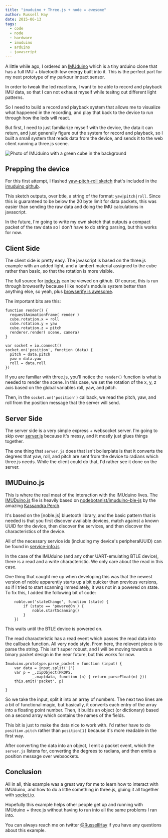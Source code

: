 ```yaml
---
title: "imuduino + Three.js + node = awesome"
author: Russell Hay
date: 2015-06-13
tags:
  - code
  - node
  - hardware
  - imuduino
  - arduino
  - javascript
---
```


A little while ago, I ordered an [IMUduino](http://femto.io) which is a tiny
arduino clone that has a full IMU + bluetooth low energy built into it. This is
the perfect part for my next prototype of my parkour impact sensor.

In order to tweak the led reactions, I want to be able to record and playback
IMU data, so that I can not exhaust myself while tesitng out different light
patterns.

So I need to build a record and playback system that allows me to visualize
what happened in the recording, and play that back to the device to run through
how the leds will react.

But first, I need to just familiarize myself with the device, the data it can
return, and just generally figure out the system for record and playback, so
I built a small system that reads data from the device, and sends it to the
web client running a three.js scene.

![Photo of IMUduino with a green cube in the background](cube.jpg)

## Prepping the device

For this first attempt, I flashed [yaw-pitch-roll sketch](https://github.com/zrecommerce/imuduino-btle/tree/master/Arduino/libraries/IMUduino/examples/IMUduino_Bluetooth_UART_YawPitchRoll) that's included
in the [imuduino github](https://github.com/zrecommerce/imuduino-btle/).

This sketch outputs, over btle, a string of the format: `yaw|pitch|roll`.
Since this is guaranteed to be below the 20 byte limit for data packets, this
was easier than sending the raw data and doing the IMU calculations in javascript.

In the future, I'm going to write my own sketch that outputs a compact packet
of the raw data so I don't have to do string parsing, but this works for now.

## Client Side

The client side is pretty easy.  The javascript is based on the three.js example
with an added light, and a lambert material assigned to the cube rather than
basic, so that the rotation is more visible.

The full source for [index.js](https://github.com/RussTheAerialist/imuduino-3js/blob/master/client/index.js) can be viewed on github.  Of course, this is run through
browserify because I like node's module system better than anything else, so
yeah, plus [browserify is awesome](http://browserify.org/).

The important bits are this:

```
function render() {
  requestAnimationFrame( render )
  cube.rotation.x = roll
  cube.rotation.y = yaw
  cube.rotation.z = pitch
  renderer.render( scene, camera)
}

var socket = io.connect()
socket.on('position', function (data) {
  pitch = data.pitch
  yaw = data.yaw
  roll = data.roll
})
```

If you are familiar with three.js, you'll notice the `render()` function is what
is needed to render the scene.  In this case, we set the rotation of the x, y, z
axis based on the global variables roll, yaw, and pitch.

Then, in the `socket.on('position')` callback, we read the pitch, yaw, and roll
from the position message that the server will send.

## Server Side

The server side is a very simple express + websocket server.  I'm going to skip
over [server.js](https://github.com/RussTheAerialist/imuduino-3js/blob/master/server.js) because it's messy, and it mostly just glues things together.

The one thing that `server.js` does that isn't boilerplate is that it converts
the degrees that yaw, roll, and pitch are sent from the device to radians which
three.js needs.  While the client could do that, I'd rather see it done on the server.

## IMUDuino.js

This is where the real meat of the interaction with the IMUduino lives.  The [IMUDuino.js](https://github.com/RussTheAerialist/imuduino-3js/blob/master/lib/imuduino.js)
file is heavily based on [nodebotanist/imuduino-ble-js](https://github.com/nodebotanist/imuduino-ble-js) by the amazing [Kassandra Perch](http://nodebotani.st/).

It's based on the [noble.js] bluetooth library, and the basic pattern that is
needed is that you first discover available devices, match against a known
UUID for the device, then discover the services, and then discover the characteristics of the device.

All of the necessary service ids (including my device's peripheralUUID) can be
found in [service-info.js](https://github.com/RussTheAerialist/imuduino-3js/blob/master/lib/service-info.js)

In the case of the IMUduino (and any other UART-emulating BTLE device), there
is a read and a write characteristic.  We only care about the read in this case.

One thing that caught me up when developing this was that the newest version of noble apparently starts up a bit quicker than previous versions, so if I tried
to start scanning immediately, it was not in a powered on state.  To fix this,
I added the following bit of code:

```
	noble.on('stateChange', function (state) {
		if (state == 'poweredOn') {
			noble.startScanning()
		}
	})
```

This waits until the BTLE device is powered on.

The read characteristic has a read event which passes the read data into the
callback function.  All very node style.  From here, the relevent piece is to 
parse the string.  This isn't super robust, and I will be moving towards a
binary packet design in the near future, but this works for now.

```
Imuduino.prototype.parse_packet = function (input) {
	var data = input.split('|')
	var p = _.zipObject(PROPS,
		    _.map(data, function (n) { return parseFloat(n) }))
	this.emit('packet', p)
	
}
```

So we take the input, split it into an array of numbers.  The next two lines
are a bit of functional magic, but basically, it converts each entry of the
array into a floating point number.  Then, it builds an object (or dictionary)
based on a second array which contains the names of the fields.

This bit is just to make the data nice to work with.  I'd rather have to do `position.pitch` rather than `position[1]` because it's more readable
in the first way.

After converting the data into an object, I emit a packet event, which the `server.js` listens for, converting the degrees to radians, and then emits
a position message over websockets.

## Conclusion

All in all, this example was a great way for me to learn how to interact with
IMUduino, and how to do a little something in three.js, gluing it all together
with [socket.io](http://socket.io).

Hopefully this example helps other people get up and running with IMUduino + 
three.js without having to run into all the same problems I ran into.

You can always reach me on twitter [@RussellHay](http://twitter.com/russellhay) if you have any questions about this example.